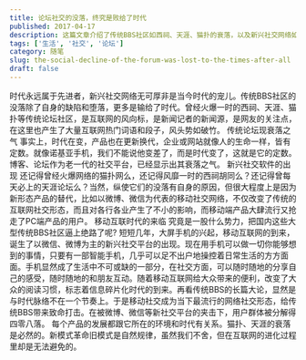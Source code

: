 ```yaml
---
title: 论坛社交的没落，终究是败给了时代
published: 2017-04-17
description: 这篇文章介绍了传统BBS社区如西祠、天涯、猫扑的衰落，以及新兴社交网络如微博、微信的兴起。文章分析了传统论坛没落的原因，包括自身的缺陷和时代的变迁，以及移动互联时代带来的新社交形态对传统BBS的冲击。同时，文章也指出了信息碎片化时代的到来，改变了大众的阅读习惯，使得长篇大论的传统BBS与时代脉络不符，最终导致用户群体的分散。
tags: ['生活', '社交', '论坛']
category: 随笔
slug: the-social-decline-of-the-forum-was-lost-to-the-times-after-all
draft: false
---
```


时代永远属于先进者，新兴社交网络无可厚非是当今时代的宠儿。传统BBS社区的没落除了自身的缺陷和堕落，更多是输给了时代。曾经火爆一时的西祠、天涯、猫扑等传统论坛社区，是互联网的风向标，是新闻记者的新闻源，是网友的关注点，在这里也产生了大量互联网热门词语和段子，风头势如破竹。 传统论坛现衰落之气 事实上，时代在变，产品也在更新换代，企业或网站就像人的生命一样，皆有定数。就像诺基亚手机，我们不能说他变差了，而是时代变了，这就是它的定数。博客、论坛作为老一代的社交平台，已经显示出其衰落之气。 新兴社交软件的出现 还记得曾经火爆网络的猫扑网么，还记得风靡一时的西祠胡同么？还记得曾每天必上的天涯论坛么？当然，纵使它们的没落有自身的原因，但很大程度上是因为新形态产品的替代，比如以微博、微信为代表的移动社交网络，不仅改变了传统的互联网社交形态，而且对各行各业产生了不小的影响，而移动端产品大肆流行又抢走了PC端产品的用户。 移动互联时代的来临 究竟是一股什么势力，把国内这些大型传统BBS社区逼上绝路了呢? 短短几年，大屏手机的兴起，移动互联网的到来，诞生了以微信、微博为主的新兴社交平台的出现。现在用手机可以做一切你能够想到的事情，只要有一部智能手机，几乎可以足不出户地操控着日常生活的方方面面。手机显然成了生活中不可或缺的一部分，在社交方面，可以随时随地的分享自己的感受，随时随地的和朋友互动。随着移动互联网给大众带来的便利，改变了大众的阅读习惯，标志着信息碎片化时代的到来。再看传统BBS的长篇大论，显然是与时代脉络不在一个节奏上。于是移动社交成为当下最流行的网络社交形态，给传统BBS带来致命打击。在被微博、微信等新社交平台的夹击下，用户群体被分解得四零八落。 每个产品的发展都跟它所在的环境和时代有关系。猫扑、天涯的衰落是必然的。新模式革命旧模式是自然规律，虽然我们不舍，但在互联网的进化过程里却是无法避免的。